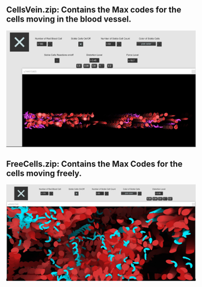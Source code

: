 ## CellsVein.zip: Contains the Max codes for the cells moving in the blood vessel.
![Cells in Blood Vessel](/Images/CellsVein-1.jpg)

## FreeCells.zip: Contains the Max Codes for the cells moving freely.
![Free Cells](/Images/FreeCells-1.jpg)

